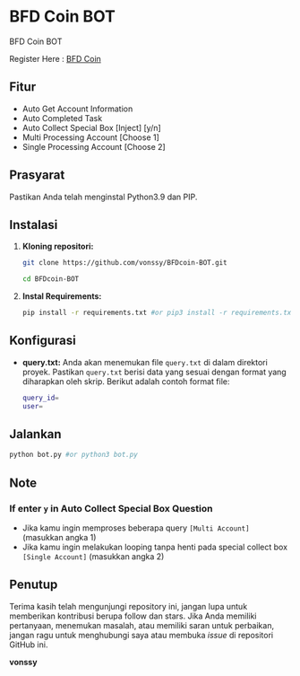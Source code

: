 # BFD Coin BOT
BFD Coin BOT

Register Here : [BFD Coin](https://t.me/BFDCoin_bot/BFDCoin?startapp=1493482017)

## Fitur

  - Auto Get Account Information
  - Auto Completed Task
  - Auto Collect Special Box [Inject] [y/n]
  - Multi Processing Account [Choose 1]
  - Single Processing Account [Choose 2]

## Prasyarat

Pastikan Anda telah menginstal Python3.9 dan PIP.

## Instalasi

1. **Kloning repositori:**
   ```bash
   git clone https://github.com/vonssy/BFDcoin-BOT.git
   ```
   ```bash
   cd BFDcoin-BOT
   ```

2. **Instal Requirements:**
   ```bash
   pip install -r requirements.txt #or pip3 install -r requirements.txt
   ```

## Konfigurasi

- **query.txt:** Anda akan menemukan file `query.txt` di dalam direktori proyek. Pastikan `query.txt` berisi data yang sesuai dengan format yang diharapkan oleh skrip. Berikut adalah contoh format file:

  ```bash
  query_id=
  user=
  ```

## Jalankan

```bash
python bot.py #or python3 bot.py
```

## Note

  ### If enter `y` in Auto Collect Special Box Question
  - Jika kamu ingin memproses beberapa query `[Multi Account]` (masukkan angka 1)
  - Jika kamu ingin melakukan looping tanpa henti pada special collect box `[Single Account]` (masukkan angka 2)

## Penutup

Terima kasih telah mengunjungi repository ini, jangan lupa untuk memberikan kontribusi berupa follow dan stars.
Jika Anda memiliki pertanyaan, menemukan masalah, atau memiliki saran untuk perbaikan, jangan ragu untuk menghubungi saya atau membuka *issue* di repositori GitHub ini.

**vonssy**